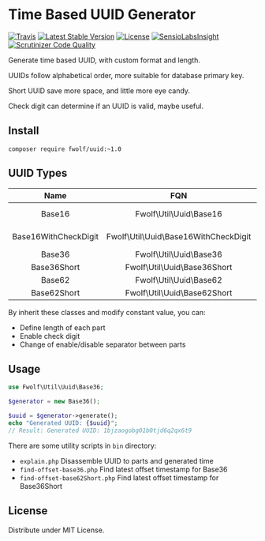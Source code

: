 # Time Based UUID Generator


[![Travis](https://travis-ci.org/fwolf/uuid.php.svg?branch=master)](https://travis-ci.org/fwolf/uuid.php)
[![Latest Stable Version](https://poser.pugx.org/fwolf/uuid/v/stable)](https://packagist.org/packages/fwolf/uuid)
[![License](https://poser.pugx.org/fwolf/uuid/license)](https://packagist.org/packages/fwolf/uuid)
[![SensioLabsInsight](https://insight.sensiolabs.com/projects/0b69a67a-56ee-4124-a8bb-5ecab610759d/mini.png)](https://insight.sensiolabs.com/projects/0b69a67a-56ee-4124-a8bb-5ecab610759d)
[![Scrutinizer Code Quality](https://scrutinizer-ci.com/g/fwolf/uuid.php/badges/quality-score.png?b=master)](https://scrutinizer-ci.com/g/fwolf/uuid.php/?branch=master)


Generate time based UUID, with custom format and length.

UUIDs follow alphabetical order, more suitable for database primary key.

Short UUID save more space, and little more eye candy.

Check digit can determine if an UUID is valid, maybe useful.


## Install

    composer require fwolf/uuid:~1.0


## UUID Types

|         Name         |                  FQN                 | Length |                Example               |
|:--------------------:|:------------------------------------:|:------:|:------------------------------------:|
| Base16               | Fwolf\Util\Uuid\Base16               |   36   | 57fbbc3d-afca-0001-5962-39f13698e4fe |
| Base16WithCheckDigit | Fwolf\Util\Uuid\Base16WithCheckDigit |   36   | 57fbbc3d-afd6-0001-5962-66ede233d441 |
| Base36               | Fwolf\Util\Uuid\Base36               |   25   | 1bjzaogobg01b0tjd6q2qx6t9            |
| Base36Short          | Fwolf\Util\Uuid\Base36Short          |   16   | 1bjzaogok11ggcm5                     |
| Base62               | Fwolf\Util\Uuid\Base62               |   24   | 1BTD4N3MsO01qbPidY17hfOz             |
| Base62Short          | Fwolf\Util\Uuid\Base62Short          |   15   | 10L1XTQ9s1Ip2Og                      |

By inherit these classes and modify constant value, you can:

- Define length of each part
- Enable check digit
- Change of enable/disable separator between parts


## Usage

```php
use Fwolf\Util\Uuid\Base36;

$generator = new Base36();

$uuid = $generator->generate();
echo "Generated UUID: {$uuid}";
// Result: Generated UUID: 1bjzaogobg01b0tjd6q2qx6t9
```

There are some utility scripts in `bin` directory:

- `explain.php` Disassemble UUID to parts and generated time
- `find-offset-base36.php` Find latest offset timestamp for Base36
- `find-offset-base62Short.php` Find latest offset timestamp for Base36Short


## License

Distribute under MIT License.
